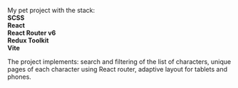 My pet project with the stack:  
<b>
SCSS  
React  
React Router v6  
Redux Toolkit  
Vite
</b>

The project implements: search and filtering of the list of characters, unique pages of each character using React router, adaptive layout for tablets and phones.
